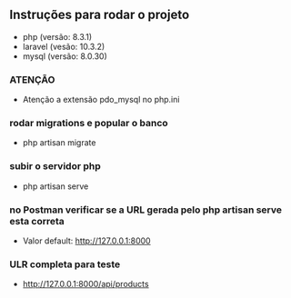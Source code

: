 ## Instruções para rodar o projeto
 - php (versão: 8.3.1)
 - laravel (vesão: 10.3.2)
 - mysql (versão: 8.0.30)

### ATENÇÃO
- Atenção a extensão pdo_mysql no php.ini

### rodar migrations e popular o banco
 - php artisan migrate

### subir o servidor php
 - php artisan serve

### no Postman verificar se a URL gerada pelo php artisan serve esta correta
 - Valor default: http://127.0.0.1:8000

### ULR completa para teste
 - http://127.0.0.1:8000/api/products
